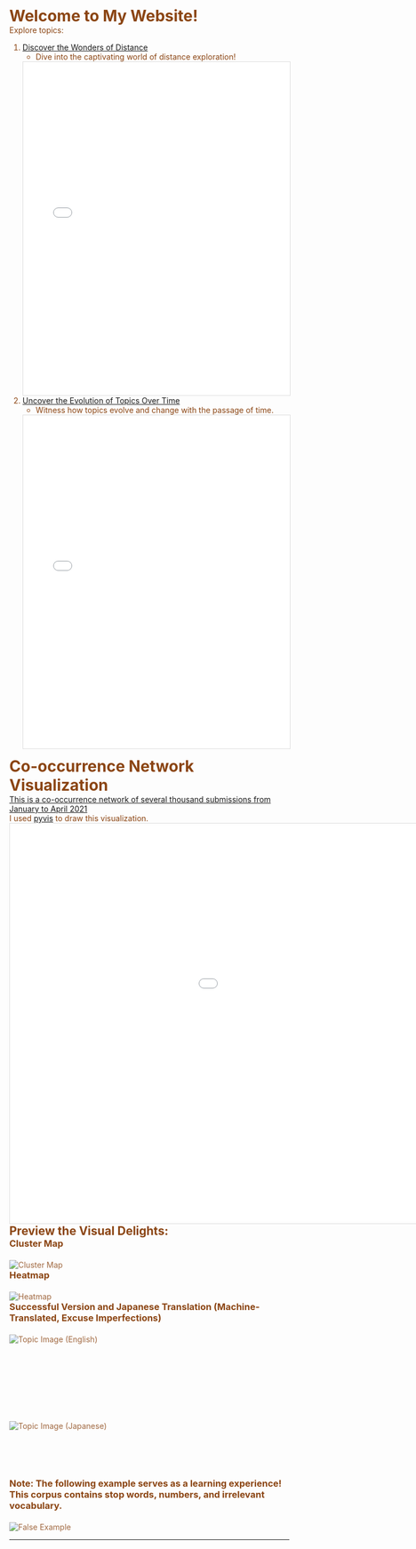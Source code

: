 <style>
  body {
    background-image: url('blue.png');
    background-size: cover;
    background-repeat: no-repeat;
    background-attachment: fixed;
    color: #8B4513;
  }
  
  h1, h2, h3, p {
    max-width: 800px;
    margin: auto;
  }

  img {
    max-width: 100%;
    height: auto;
    display: block;
    margin: auto;
    margin-top: 20px;
    opacity: 0.8; 
  }
</style>

# Welcome to My Website!

Explore topics:

1. [Discover the Wonders of Distance](distancemap.html)
   - Dive into the captivating world of distance exploration!  
   <iframe src="distancemap.html" width="100%" height="600" frameborder="0" style="border:1px solid #ddd;"></iframe>

2. [Uncover the Evolution of Topics Over Time](jikan.html)
   - Witness how topics evolve and change with the passage of time.  
   <iframe src="jikan.html" width="100%" height="600" frameborder="0" style="border:1px solid #ddd;"></iframe>

# Co-occurrence Network Visualization

[This is a co-occurrence network of several thousand submissions from January to April 2021](kyoki.html)

I used [pyvis](https://pyvis.readthedocs.io/en/latest/) to draw this visualization.

<iframe src="kyoki.html" width="1280" height="720" frameborder="0" style="border:1px solid #ddd;"></iframe>


## Preview the Visual Delights:

### Cluster Map
![Cluster Map](cluster.png)

### Heatmap
![Heatmap](heatmap.png)

### Successful Version and Japanese Translation (Machine-Translated, Excuse Imperfections)
![Topic Image (English)](topiceng.png) <br><br><br><br><br><br><br>
![Topic Image (Japanese)](topicjap1.png)<br><br><br><br><br>

### Note: The following example serves as a learning experience! This corpus contains stop words, numbers, and irrelevant vocabulary.
![False Example](false.png)


---




